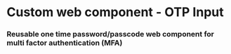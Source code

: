 # Custom web component - OTP Input

### Reusable one time password/passcode web component for multi factor authentication (MFA)
